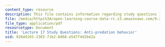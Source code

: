 ```yaml
---
content_type: resource
description: This file contains information regarding study questions 17.
file: /media/https%3A/open-learning-course-data-rc.s3.amazonaws.com/9-20-animal-behavior-fall-2013/926d4165230371b28d68e547f4d2b42a_MIT9_20F13_L17_Qs.pdf
file_type: application/pdf
resourcetype: Document
title: 'Lecture 17 Study Questions: Anti-predation behavior'
uid: 926d4165-2303-71b2-8d68-e547f4d2b42a
---
```

